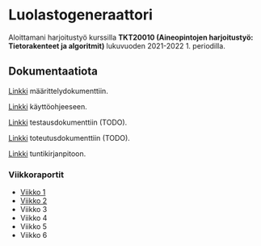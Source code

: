 # Luolastogeneraattori

Aloittamani harjoitustyö kurssilla **TKT20010 (Aineopintojen harjoitustyö: Tietorakenteet ja algoritmit)** lukuvuoden 2021-2022 1. periodilla.

## Dokumentaatiota

[Linkki](./doc/maarittely.md) määrittelydokumenttiin.

[Linkki](./doc/ohje.md) käyttöohjeeseen.

[Linkki](./doc/testaus.md) testausdokumenttiin (TODO).

[Linkki](./doc/toteutus.md) toteutusdokumenttiin (TODO).

[Linkki](./doc/tuntikirjanpito.md) tuntikirjanpitoon.

### Viikkoraportit

* [Viikko 1](./doc/viikkoraportti-1.md)
* [Viikko 2](./doc/viikkoraportti-2.md)
* Viikko 3
* Viikko 4
* Viikko 5
* Viikko 6

